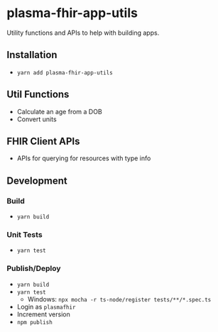 # plasma-fhir-app-utils

Utility functions and APIs to help with building apps.

## Installation

* `yarn add plasma-fhir-app-utils`

## Util Functions

* Calculate an age from a DOB
* Convert units

## FHIR Client APIs

* APIs for querying for resources with type info

## Development

### Build

* `yarn build`

### Unit Tests

* `yarn test`

### Publish/Deploy
- `yarn build`
- `yarn test`
  - Windows: `npx mocha -r ts-node/register tests/**/*.spec.ts`
- Login as `plasmafhir`
- Increment version
- `npm publish`